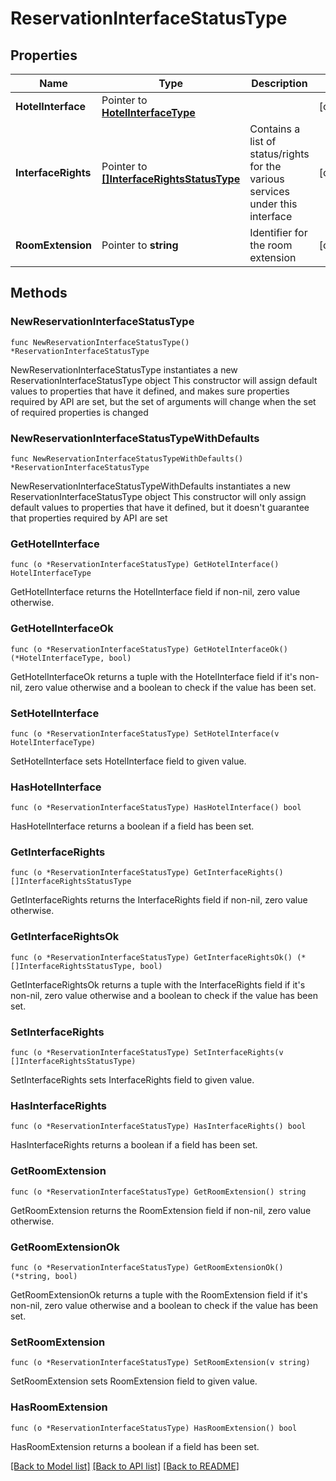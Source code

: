 # ReservationInterfaceStatusType

## Properties

Name | Type | Description | Notes
------------ | ------------- | ------------- | -------------
**HotelInterface** | Pointer to [**HotelInterfaceType**](HotelInterfaceType.md) |  | [optional] 
**InterfaceRights** | Pointer to [**[]InterfaceRightsStatusType**](InterfaceRightsStatusType.md) | Contains a list of status/rights for the various services under this interface | [optional] 
**RoomExtension** | Pointer to **string** | Identifier for the room extension | [optional] 

## Methods

### NewReservationInterfaceStatusType

`func NewReservationInterfaceStatusType() *ReservationInterfaceStatusType`

NewReservationInterfaceStatusType instantiates a new ReservationInterfaceStatusType object
This constructor will assign default values to properties that have it defined,
and makes sure properties required by API are set, but the set of arguments
will change when the set of required properties is changed

### NewReservationInterfaceStatusTypeWithDefaults

`func NewReservationInterfaceStatusTypeWithDefaults() *ReservationInterfaceStatusType`

NewReservationInterfaceStatusTypeWithDefaults instantiates a new ReservationInterfaceStatusType object
This constructor will only assign default values to properties that have it defined,
but it doesn't guarantee that properties required by API are set

### GetHotelInterface

`func (o *ReservationInterfaceStatusType) GetHotelInterface() HotelInterfaceType`

GetHotelInterface returns the HotelInterface field if non-nil, zero value otherwise.

### GetHotelInterfaceOk

`func (o *ReservationInterfaceStatusType) GetHotelInterfaceOk() (*HotelInterfaceType, bool)`

GetHotelInterfaceOk returns a tuple with the HotelInterface field if it's non-nil, zero value otherwise
and a boolean to check if the value has been set.

### SetHotelInterface

`func (o *ReservationInterfaceStatusType) SetHotelInterface(v HotelInterfaceType)`

SetHotelInterface sets HotelInterface field to given value.

### HasHotelInterface

`func (o *ReservationInterfaceStatusType) HasHotelInterface() bool`

HasHotelInterface returns a boolean if a field has been set.

### GetInterfaceRights

`func (o *ReservationInterfaceStatusType) GetInterfaceRights() []InterfaceRightsStatusType`

GetInterfaceRights returns the InterfaceRights field if non-nil, zero value otherwise.

### GetInterfaceRightsOk

`func (o *ReservationInterfaceStatusType) GetInterfaceRightsOk() (*[]InterfaceRightsStatusType, bool)`

GetInterfaceRightsOk returns a tuple with the InterfaceRights field if it's non-nil, zero value otherwise
and a boolean to check if the value has been set.

### SetInterfaceRights

`func (o *ReservationInterfaceStatusType) SetInterfaceRights(v []InterfaceRightsStatusType)`

SetInterfaceRights sets InterfaceRights field to given value.

### HasInterfaceRights

`func (o *ReservationInterfaceStatusType) HasInterfaceRights() bool`

HasInterfaceRights returns a boolean if a field has been set.

### GetRoomExtension

`func (o *ReservationInterfaceStatusType) GetRoomExtension() string`

GetRoomExtension returns the RoomExtension field if non-nil, zero value otherwise.

### GetRoomExtensionOk

`func (o *ReservationInterfaceStatusType) GetRoomExtensionOk() (*string, bool)`

GetRoomExtensionOk returns a tuple with the RoomExtension field if it's non-nil, zero value otherwise
and a boolean to check if the value has been set.

### SetRoomExtension

`func (o *ReservationInterfaceStatusType) SetRoomExtension(v string)`

SetRoomExtension sets RoomExtension field to given value.

### HasRoomExtension

`func (o *ReservationInterfaceStatusType) HasRoomExtension() bool`

HasRoomExtension returns a boolean if a field has been set.


[[Back to Model list]](../README.md#documentation-for-models) [[Back to API list]](../README.md#documentation-for-api-endpoints) [[Back to README]](../README.md)


